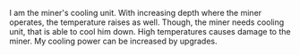 I am the miner's cooling unit. With increasing depth where the miner operates, the temperature raises as well. Though, the miner needs cooling unit, that is able to cool him down. High temperatures causes damage to the miner.  My cooling power can be increased by upgrades.